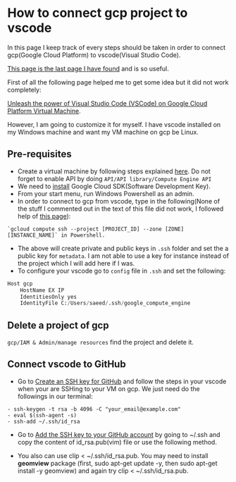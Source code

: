 # How to connect gcp project to vscode

In this page I keep track of every steps should be taken in order to connect gcp(Google Cloud Platform) to vscode(Visual Studio Code).

[This page is the last page I have found](https://medium.com/@alex.burdenko/vs-code-happens-to-be-my-favorite-code-editor-and-ive-been-lucky-to-participate-so-many-diverse-952102856a7a#:~:text=Use%20CMD%2BSHIFT%2BP%20again,the%20remote%20Cloud%20Shell%20machine.) and is so useful.

First of all the following page helped me to get some idea but it did not work completely:

[Unleash the power of Visual Studio Code (VSCode) on Google Cloud Platform Virtual Machine](https://towardsdatascience.com/unleash-the-power-of-visual-studio-code-vscode-on-google-cloud-platform-virtual-machine-f75f78f49aee).

However, I am going to customize it for myself. I have vscode installed on my Windows machine and want my VM machine on gcp be Linux.


## Pre-requisites
- Create a virtual machine by following steps explained [here](https://cloud.google.com/compute/docs/quickstart-linux). Do not forget to enable API by doing `API/API library/Compute Engine API`
- We need to [install](https://cloud.google.com/sdk/install) Google Cloud SDK(Software Development Key).
- From your start menu, run Windows Powershell as an admin.
- In order to connect to gcp from vscode, type in the following(None of the stuff I commented out in the text of this file did not work, I followed help of [this page](https://github.com/jonathanmiller2/picturepost-1/wiki/How-to-SSH-into-GCP-VM-from-VSCode-running-on-a-Windows-machine)):
```
`gcloud compute ssh --project [PROJECT_ID] --zone [ZONE] [INSTANCE_NAME]` in Powershell.
```
- The above will create private and public keys in `.ssh` folder and set the a public key for `metadata`. I am not able to use a key for instance instead of the project which I will add here if I was.  
- To configure your vscode go to `config` file in `.ssh` and set the following:
```python
Host gcp
    HostName EX IP
    IdentitiesOnly yes
    IdentityFile C:/Users/saeed/.ssh/google_compute_engine
```

## Delete a project of gcp
`gcp/IAM & Admin/manage resources` find the project and delete it.

## Connect vscode to GitHub
- Go to [Create an SSH key for GitHub](https://help.github.com/en/github/authenticating-to-github/generating-a-new-ssh-key-and-adding-it-to-the-ssh-agent#generating-a-new-ssh-key) and follow the steps in your vscode when your are SSHing to your VM on gcp. We just need do the followings in our terminal:
```
- ssh-keygen -t rsa -b 4096 -C "your_email@example.com"
- eval $(ssh-agent -s)
- ssh-add ~/.ssh/id_rsa
```
- Go to [Add the SSH key to your GitHub account](https://help.github.com/en/github/authenticating-to-github/adding-a-new-ssh-key-to-your-github-account) by going to ~/.ssh and copy the content of id_rsa.pub(vim) file or use the following method.

- You also can use clip < ~/.ssh/id_rsa.pub. You may need to install **geomview** package (first, sudo apt-get update -y, then sudo apt-get install -y geomview) and again try clip < ~/.ssh/id_rsa.pub.

<!---
- Create a new [SSH key](https://cloud.google.com/compute/docs/instances/adding-removing-ssh-keys#createsshkeys).
- Run PuTTYgen and generate a key and save them wherever you want 

I saved them but I am not seeing the public key with extension of `.pub` instead I opend the Powershell and used 

`ssh-keygen -t rsa -f [KEY_FILENAME] -C [USERNAME]` where I chose the name of the key and user name was `admin` which I had used for PuTTYgen so `ssh-keygen -t rsa -f trade -C admin`. Then keys were generated in the address where Powershell was in it. However, I relocate them to `c:\users\saeed\.ssh`. **Make sure you restart your laptop, because key is not working if you do not restart your windows machine**

- Add SSH key just to an instance not entire project following [this link](https://cloud.google.com/compute/docs/instances/adding-removing-ssh-keys#instance-only). Follow the instruction and then open the public key with Notepad and paste it where your instructed to do so.

None of the above worked so I used the following.

Run in Windows:
gcloud compute ssh --project [PROJECT_ID] --zone [ZONE] [INSTANCE_NAME]

This should generate a private key on your machine in the ~/.ssh/ directory.

- Open vscode. Since I have already installed remote-ssh I do not need to install this extension. Press 'Ctrl+Shift+p' and type in `add a new SSH`, in the prompted window type in `ssh -i C:\\Users\\saeed\\trade admin@[External IP]` where `External IP` can be found from virtual machine instance on gcp. **However**, this will just add a new SSH key, if go to `c:\users\saeed\conig` you should change it as follows.

Then it will added but  

 --->
